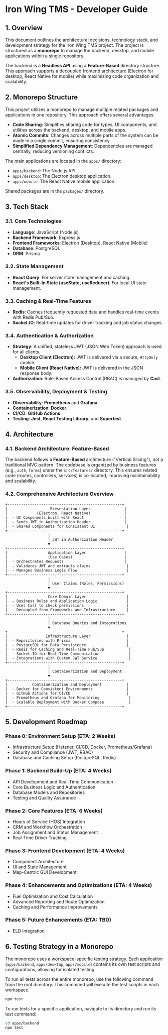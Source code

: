 # Iron Wing TMS - Developer Guide

## **1. Overview**

This document outlines the architectural decisions, technology stack, and development strategy for the Iron Wing TMS project. The project is structured as a **monorepo** to manage the backend, desktop, and mobile applications within a single repository.

The backend is a **Headless API** using a **Feature-Based** directory structure. This approach supports a decoupled frontend architecture (Electron for desktop, React Native for mobile) while maximizing code organization and scalability.

## **2. Monorepo Structure**

This project utilizes a monorepo to manage multiple related packages and applications in one repository. This approach offers several advantages:

*   **Code Sharing**: Simplifies sharing code for types, UI components, and utilities across the backend, desktop, and mobile apps.
*   **Atomic Commits**: Changes across multiple parts of the system can be made in a single commit, ensuring consistency.
*   **Simplified Dependency Management**: Dependencies are managed centrally, reducing versioning conflicts.

The main applications are located in the `apps/` directory:
-   `apps/backend`: The Node.js API.
-   `apps/desktop`: The Electron desktop application.
-   `apps/mobile`: The React Native mobile application.

Shared packages are in the `packages/` directory.

## **3. Tech Stack**

### **3.1. Core Technologies**

-   **Language**: JavaScript (Node.js)
-   **Backend Framework**: Express.js
-   **Frontend Frameworks**: Electron (Desktop), React Native (Mobile)
-   **Database**: PostgreSQL
-   **ORM**: Prisma

### **3.2. State Management**

-   **React Query**: For server state management and caching.
-   **React's Built-In State (useState, useReducer)**: For local UI state management.

### **3.3. Caching & Real-Time Features**

-   **Redis**: Caches frequently requested data and handles real-time events with Redis Pub/Sub.
-   **Socket.IO**: Real-time updates for driver tracking and job status changes.

### **3.4. Authentication & Authorization**

-   **Strategy**: A unified, stateless JWT (JSON Web Token) approach is used for all clients.
    -   **Desktop Client (Electron):** JWT is delivered via a secure, `HttpOnly` cookie.
    -   **Mobile Client (React Native):** JWT is delivered in the JSON response body.
-   **Authorization**: Role-Based Access Control (RBAC) is managed by **Casl**.

### **3.5. Observability, Deployment & Testing**

-   **Observability**: **Prometheus** and **Grafana**.
-   **Containerization**: **Docker**.
-   **CI/CD**: **GitHub Actions**.
-   **Testing**: **Jest**, **React Testing Library**, and **Supertest**.

## **4. Architecture**

### **4.1. Backend Architecture: Feature-Based**

The backend follows a **Feature-Based** architecture ("Vertical Slicing"), not a traditional MVC pattern. The codebase is organized by business features (e.g., `auth`, `forms`) under the `src/features/` directory. This ensures related code (routes, controllers, services) is co-located, improving maintainability and scalability.

### **4.2. Comprehensive Architecture Overview**

```
+---------------------------------------------------+
|                   Presentation Layer               |
|             (Electron, React Native)               |
|  - UI Components built with React                  |
|  - Sends JWT in Authorization Header               |
|  - Shared Components for Consistent UI              |
+---------------------------------------------------+
                   │
                   │ JWT in Authorization Header
                   ▼
+---------------------------------------------------+
|                  Application Layer                 |
|                  (Use Cases)                       |
|  - Orchestrates Requests                           |
|  - Validates JWT and extracts claims                |
|  - Manages Business Logic Flow                      |
+---------------------------------------------------+
                   │
                   │ User Claims (Roles, Permissions)
                   ▼
+---------------------------------------------------+
|                  Core Domain Layer                  |
|  - Business Rules and Application Logic             |
|  - Uses Casl to check permissions                   |
|  - Decoupled from Frameworks and Infrastructure     |
+---------------------------------------------------+
                   │
                   │ Database Queries and Integrations
                   ▼
+---------------------------------------------------+
|                 Infrastructure Layer                |
|  - Repositories with Prisma                         |
|  - PostgreSQL for Data Persistence                  |
|  - Redis for Caching and Real-Time Pub/Sub           |
|  - Socket.IO for Real-Time Communication             |
|  - Integrations with Custom JWT Service              |
+---------------------------------------------------+
                   │
                   │ Containerization and Deployment
                   ▼
+---------------------------------------------------+
|           Containerization and Deployment           |
|  - Docker for Consistent Environments               |
|  - GitHub Actions for CI/CD                         |
|  - Prometheus and Grafana for Monitoring             |
|  - Scalable Deployment with Docker Compose           |
+---------------------------------------------------+
```

## **5. Development Roadmap**

### **Phase 0: Environment Setup (ETA: 2 Weeks)**
- Infrastructure Setup (Hetzner, CI/CD, Docker, Prometheus/Grafana)
- Security and Compliance (JWT, RBAC)
- Database and Caching Setup (PostgreSQL, Redis)

### **Phase 1: Backend Build-Up (ETA: 4 Weeks)**
- API Development and Real-Time Communication
- Core Business Logic and Authentication
- Database Models and Repositories
- Testing and Quality Assurance

### **Phase 2: Core Features (ETA: 6 Weeks)**
- Hours of Service (HOS) Integration
- CRM and Workflow Orchestration
- Job Assignment and Status Management
- Real-Time Driver Tracking

### **Phase 3: Frontend Development (ETA: 4 Weeks)**
- Component Architecture
- UI and State Management
- Map-Centric GUI Development

### **Phase 4: Enhancements and Optimizations (ETA: 4 Weeks)**
- Fuel Optimization and Cost Calculation
- Advanced Reporting and Route Optimization
- Caching and Performance Improvements

### **Phase 5: Future Enhancements (ETA: TBD)**
- ELD Integration

## **6. Testing Strategy in a Monorepo**

The monorepo uses a workspace-specific testing strategy. Each application (`apps/backend`, `apps/desktop`, `apps/mobile`) contains its own test scripts and configurations, allowing for isolated testing.

To run all tests across the entire monorepo, use the following command from the root directory. This command will execute the test scripts in each workspace.

```bash
npm test
```

To run tests for a specific application, navigate to its directory and run its test command:

```bash
cd apps/backend
npm test